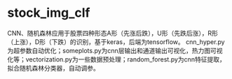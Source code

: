 # stock_img_clf
CNN、随机森林应用于股票四种形态A形（先涨后跌），U形（先跌后涨），R形（上涨），D形（下跌）的识别，基于keras，后端为tensorflow。
cnn_hyper.py 为超参数自动优化；someplots.py为cnn层输出和通道输出可视化，热力图可视化等；vectorization.py为一些数据预处理；random_forest.py为cnn特征提取，拟合随机森林分类器，自动调参。
